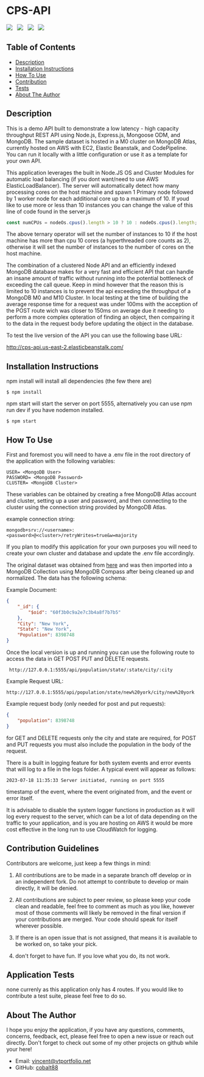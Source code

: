 # CPS-API

<img src="https://img.shields.io/badge/JavaScript-323330?style=for-the-badge&logo=javascript&logoColor=F7DF1E"> &nbsp;
<img src="https://img.shields.io/badge/Node.js-339933?style=for-the-badge&logo=nodedotjs&logoColor=white"> &nbsp;
<img src="https://img.shields.io/badge/Express.js-000000?style=for-the-badge&logo=express&logoColor=white"> &nbsp;
<img src="https://img.shields.io/badge/MongoDB-4EA94B?style=for-the-badge&logo=mongodb&logoColor=white"> &nbsp;

## Table of Contents

- [Description](#overall-description)
- [Installation Instructions](#installation-instructions)
- [How To Use](#instructions/how-to-use)
- [Contribution](#contribution-guidelines)
- [Tests](#application-tests)
- [About The Author](#about-the-author)

## Description

This is a demo API built to demonstrate a low latency - high capacity throughput REST API using Node.js, Express.js, Mongoose ODM, and MongoDB. The sample dataset is hosted in a M0 cluster on MongoDB Atlas, currently hosted on AWS with EC2, Elastic Beanstalk, and CodePipeline. You can run it locally with a little configuration or use it as a template for your own API.

This application leverages the built in Node.JS OS and Cluster Modules for automatic load balancing (if you dont want/need to use AWS ElasticLoadBalancer). The server will automatically detect how many processing cores on the host machine and spawn 1 Primary node followed by 1 worker node for each additional core up to a maximum of 10. If youd like to use more or less than 10 instances you can change the value of this line of code found in the server.js

```javascript
const numCPUs = nodeOs.cpus().length > 10 ? 10 : nodeOs.cpus().length;
```

The above ternary operator will set the number of instances to 10 if the host machine has more than cpu 10 cores (a hyperthreaded core counts as 2), otherwise it will set the number of instances to the number of cores on the host machine.

The combination of a clustered Node API and an efficiently indexed MongoDB database makes for a very fast and efficient API that can handle an insane amount of traffic without running into the potential bottleneck of exceeding the call queue. Keep in mind however that the reason this is limited to 10 instances is to prevent the api exceeding the throughput of a MongoDB M0 and M10 Cluster. In local testing at the time of building the average response time for a request was under 100ms with the acception of the POST route wich was closer to 150ms on average due it needing to perform a more complex opteration of finding an object, then compairing it to the data in the request body before updating the object in the database.

To test the live version of the API you can use the following base URL:

http://cps-api.us-east-2.elasticbeanstalk.com/

## Installation Instructions

npm install will install all dependencies (the few there are)

```
$ npm install
```

npm start will start the server on port 5555, alternatively you can use npm run dev if you have nodemon installed.

```
$ npm start
```

## How To Use

First and foremost you will need to have a .env file in the root directory of the application with the following variables:

```
USER= <MongoDB User>
PASSWORD= <MongoDB Password>
CLUSTER= <MongoDB Cluster>
```

These variables can be obtained by creating a free MongoDB Atlas account and cluster, setting up a user and password, and then connecting to the cluster using the connection string provided by MongoDB Atlas.

example connection string:

```
mongodb+srv://<username>:<password>@<cluster>/retryWrites=true&w=majority
```
If you plan to modify this application for your own purposes you will need to create your own cluster and database and update the .env file accordingly.

The original dataset was obtained from [here](https://github.com/Trazi-Ventures/sample-data-interview/blob/main/city_populations.csv) and was then imported into a MongoDB Collection using MongoDB Compass after being cleaned up and normalized. The data has the following schema:

Example Document:
```json
{
	"_id": {
		"$oid": "60f3b0c9a2e7c3b4a8f7b7b5"
	},
	"City": "New York",
	"State": "New York",
	"Population": 8398748
}
```

Once the local version is up and running you can use the following route to access the data in GET POST PUT and DELETE requests.

```
 http://127.0.0.1:5555/api/population/state/:state/city/:city
```

Example Request URL:

```
http://127.0.0.1:5555/api/population/state/new%20york/city/new%20york
```

Example request body (only needed for post and put requests):

```json
{
	"population": 8398748
}
```

for GET and DELETE requests only the city and state are required, for POST and PUT requests you must also include the population in the body of the request.

There is a built in logging feature for both system events and error events that will log to a file in the logs folder. A typical event will appear as follows:

```
2023-07-18 11:35:33 Server initiated, running on port 5555
```

timestamp of the event, where the event originated from, and the event or error itself.

It is advisable to disable the system logger functions in production as it will log every request to the server, which can be a lot of data depending on the traffic to your application, and is you are hosting on AWS it would be more cost effective in the long run to use CloudWatch for logging.

## Contribution Guidelines

Contributors are welcome, just keep a few things in mind:

1. All contributions are to be made in a separate branch off develop or in an independent fork. Do not attempt to contribute to develop or main directly, it will be denied.

2. All contributions are subject to peer review, so please keep your code clean and readable, feel free to comment as much as you like, however most of those comments will likely be removed in the final version if your contributions are merged. Your code should speak for itself wherever possible.

3. If there is an open issue that is not assigned, that means it is available to be worked on, so take your pick.

4. don't forget to have fun. If you love what you do, its not work.

## Application Tests

none currenly as this application only has 4 routes. If you would like to contribute a test suite, please feel free to do so.

## About The Author

I hope you enjoy the application, if you have any questions, comments, concerns, feedback, ect,
please feel free to open a new issue or reach out directly. Don't forget to check out some of my other projects on github while your here!

- Email: [vincent@vtportfolio.net](vincent@vtportfolio.net)
- GitHub: [cobalt88](https://github.com/cobalt88)
